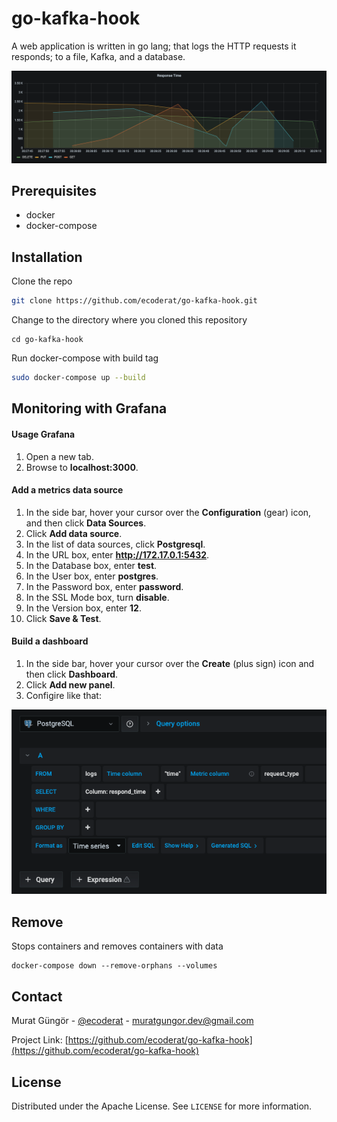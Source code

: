 # go-kafka-hook

A web application is written in go lang; that logs the HTTP requests it responds; to a file, Kafka, and a database.


![](https://github.com/ecoderat/go-kafka-hook/blob/main/ui/static/img/readme-grafana-graphic.png?raw=true)


## Prerequisites
- docker
- docker-compose


## Installation
Clone the repo
```bash
git clone https://github.com/ecoderat/go-kafka-hook.git
```
Change to the directory where you cloned this repository
```
cd go-kafka-hook
```
Run docker-compose with build tag
```bash
sudo docker-compose up --build
```


## Monitoring with Grafana
#### Usage Grafana
1. Open a new tab.
1. Browse to **localhost:3000**.

#### Add a metrics data source
1. In the side bar, hover your cursor over the **Configuration** (gear) icon, and then click **Data Sources**.
1. Click **Add data source**. 
1. In the list of data sources, click **Postgresql**.
1. In the URL box, enter **http://172.17.0.1:5432**.
1. In the Database box, enter **test**.
1. In the User box, enter **postgres**.
1. In the Password box, enter **password**.
1. In the SSL Mode box, turn **disable**.
1. In the Version box, enter **12**.
1. Click **Save & Test**.

#### Build a dashboard
1. In the side bar, hover your cursor over the **Create** (plus sign) icon and then click **Dashboard**.
1. Click **Add new panel**.
2. Configire like that:
 
![](https://github.com/ecoderat/go-kafka-hook/blob/main/ui/static/img/readme-grafana-query.png?raw=true)


## Remove
Stops containers and removes containers with data
```
docker-compose down --remove-orphans --volumes
```
## Contact

Murat Güngör - [@ecoderat](https://twitter.com/ecoderat) - muratgungor.dev@gmail.com

Project Link: [https://github.com/ecoderat/go-kafka-hook](https://github.com/ecoderat/go-kafka-hook)


## License

Distributed under the Apache License. See `LICENSE` for more information.
